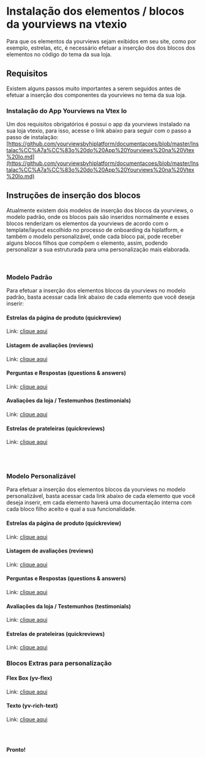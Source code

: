 # Instalação dos elementos / blocos da yourviews na vtexio

Para que os elementos da yourviews sejam exibidos em seu site, como por exemplo, estrelas, etc, é necessário efetuar a inserção dos dos blocos dos elementos no código do tema da sua loja.

## Requisitos

Existem alguns passos muito importantes a serem seguidos antes de efetuar a inserção dos componentes da yourviews no tema da sua loja.

### Instalação do App Yourviews na Vtex Io

Um dos requisitos obrigatórios é possui o app da yourviews instalado na sua loja vtexio, para isso, acesse o link abaixo para seguir com o passo a passo de instalação:
[https://github.com/yourviewsbyhiplatform/documentacoes/blob/master/Instalac%CC%A7a%CC%83o%20do%20App%20Yourviews%20na%20Vtex%20Io.md](https://github.com/yourviewsbyhiplatform/documentacoes/blob/master/Instalac%CC%A7a%CC%83o%20do%20App%20Yourviews%20na%20Vtex%20Io.md)

## Instruções de inserção dos blocos

Atualmente existem dois modelos de inserção dos blocos da yourviews, o modelo padrão, onde os blocos pais são inseridos normalmente e esses blocos renderizam os elementos da yourviews de acordo com o template/layout escolhido no processo de onboarding da hiplatform, e também o modelo personalizável, onde cada bloco pai, pode receber alguns blocos filhos que compõem o elemento, assim, podendo personalizar a sua estruturada para uma personalização mais elaborada.

<br>

### Modelo Padrão

Para efetuar a inserção dos elementos blocos da yourviews no modelo padrão, basta acessar cada link abaixo de cada elemento que você deseja inserir:

#### Estrelas da página de produto (quickreview)
Link: [clique aqui](https://github.com/yourviewsbyhiplatform/documentacoes/blob/master/Instala%C3%A7%C3%A3o%20padr%C3%A3o%20-%20bloco%20das%20estrelas%20%C3%A2ncoras.md)

#### Listagem de avaliações (reviews)
Link: [clique aqui](#)

#### Perguntas e Respostas (questions & answers)
Link: [clique aqui](https://github.com/yourviewsbyhiplatform/documentacoes/blob/master/Instala%C3%A7%C3%A3o%20padr%C3%A3o%20-%20bloco%20de%20perguntas%20e%20respostas.md)

#### Avaliações da loja / Testemunhos (testimonials)
Link: [clique aqui](https://github.com/yourviewsbyhiplatform/documentacoes/blob/master/Instala%C3%A7%C3%A3o%20padr%C3%A3o%20-%20bloco%20dos%20testemunhos.md)

#### Estrelas de prateleiras (quickreviews)
Link: [clique aqui](https://github.com/yourviewsbyhiplatform/documentacoes/blob/master/Instala%C3%A7%C3%A3o%20padr%C3%A3o%20-%20bloco%20das%20estrelas%20de%20prateleira.md)

<br>
<br>

### Modelo Personalizável

Para efetuar a inserção dos elementos blocos da yourviews no modelo personalizável, basta acessar cada link abaixo de cada elemento que você deseja inserir, em cada elemento haverá uma documentação interna com cada bloco filho aceito e qual a sua funcionalidade.

#### Estrelas da página de produto (quickreview)
Link: [clique aqui](#)

#### Listagem de avaliações (reviews)
Link: [clique aqui](#)

#### Perguntas e Respostas (questions & answers)
Link: [clique aqui](#)

#### Avaliações da loja / Testemunhos (testimonials)
Link: [clique aqui](https://github.com/yourviewsbyhiplatform/documentacoes/blob/master/Instala%C3%A7%C3%A3o%20personaliz%C3%A1vel%20-%20Bloco%20dos%20testemunhos.md)

#### Estrelas de prateleiras (quickreviews)
Link: [clique aqui](#)

### Blocos Extras para personalização

#### Flex Box (yv-flex)
Link: [clique aqui](https://github.com/yourviewsbyhiplatform/documentacoes/blob/master/Blocos%20Filhos%20-%20Flex%20Box.md)

#### Texto (yv-rich-text)
Link: [clique aqui](#)

<br>
<br>

**Pronto!**
<!--stackedit_data:
eyJoaXN0b3J5IjpbMTgyNTM0ODU4N119
-->